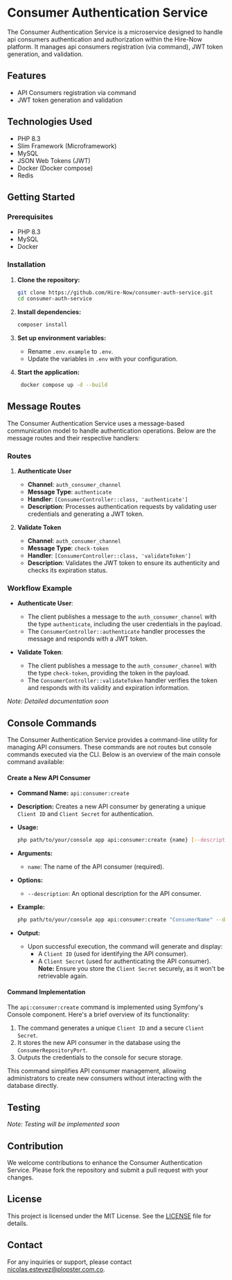 # Consumer Authentication Service

The Consumer Authentication Service is a microservice designed to handle api consumers authentication and authorization within the Hire-Now platform. It manages api consumers registration (via command), JWT token generation, and validation.

## Features

- API Consumers registration via command
- JWT token generation and validation

## Technologies Used

- PHP 8.3
- Slim Framework (Microframework)
- MySQL
- JSON Web Tokens (JWT)
- Docker (Docker compose)
- Redis

## Getting Started

### Prerequisites

- PHP 8.3
- MySQL
- Docker

### Installation

1. **Clone the repository:**
   ```bash
   git clone https://github.com/Hire-Now/consumer-auth-service.git
   cd consumer-auth-service
   ```

2. **Install dependencies:**
   ```bash
   composer install
   ```

3. **Set up environment variables:**
   - Rename `.env.example` to `.env`.
   - Update the variables in `.env` with your configuration.

4. **Start the application:**
   ```bash
    docker compose up -d --build
   ```

## Message Routes

The Consumer Authentication Service uses a message-based communication model to handle authentication operations. Below are the message routes and their respective handlers:

### Routes

1. **Authenticate User**  
   - **Channel**: `auth_consumer_channel`  
   - **Message Type**: `authenticate`  
   - **Handler**: `[ConsumerController::class, 'authenticate']`  
   - **Description**: Processes authentication requests by validating user credentials and generating a JWT token.

2. **Validate Token**  
   - **Channel**: `auth_consumer_channel`  
   - **Message Type**: `check-token`  
   - **Handler**: `[ConsumerController::class, 'validateToken']`  
   - **Description**: Validates the JWT token to ensure its authenticity and checks its expiration status.

### Workflow Example

- **Authenticate User**:
  - The client publishes a message to the `auth_consumer_channel` with the type `authenticate`, including the user credentials in the payload.
  - The `ConsumerController::authenticate` handler processes the message and responds with a JWT token.

- **Validate Token**:
  - The client publishes a message to the `auth_consumer_channel` with the type `check-token`, providing the token in the payload.
  - The `ConsumerController::validateToken` handler verifies the token and responds with its validity and expiration information.


*Note: Detailed documentation soon*

## Console Commands

The Consumer Authentication Service provides a command-line utility for managing API consumers. These commands are not routes but console commands executed via the CLI. Below is an overview of the main console command available:

#### **Create a New API Consumer**

- **Command Name:** `api:consumer:create`
- **Description:** Creates a new API consumer by generating a unique `Client ID` and `Client Secret` for authentication.
- **Usage:**
  ```bash
  php path/to/your/console app api:consumer:create {name} [--description=optional_description]
  ```

- **Arguments:**
  - `name`: The name of the API consumer (required).

- **Options:**
  - `--description`: An optional description for the API consumer.

- **Example:**
  ```bash
  php path/to/your/console app api:consumer:create "ConsumerName" --description="Description for this consumer"
  ```

- **Output:**
  - Upon successful execution, the command will generate and display:
    - A `Client ID` (used for identifying the API consumer).
    - A `Client Secret` (used for authenticating the API consumer).  
      **Note:** Ensure you store the `Client Secret` securely, as it won't be retrievable again.

#### **Command Implementation**

The `api:consumer:create` command is implemented using Symfony's Console component. Here's a brief overview of its functionality:
1. The command generates a unique `Client ID` and a secure `Client Secret`.
2. It stores the new API consumer in the database using the `ConsumerRepositoryPort`.
3. Outputs the credentials to the console for secure storage.

This command simplifies API consumer management, allowing administrators to create new consumers without interacting with the database directly.

## Testing

*Note: Testing will be implemented soon*

## Contribution

We welcome contributions to enhance the Consumer Authentication Service. Please fork the repository and submit a pull request with your changes.

## License

This project is licensed under the MIT License. See the [LICENSE](LICENSE) file for details.

## Contact

For any inquiries or support, please contact [nicolas.estevez@plopster.com.co](mailto:nicolas.estevez@plopster.com.co).
